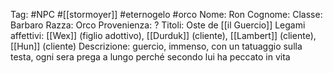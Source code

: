 Tag: #NPC #[[stormoyer]] #eternogelo #orco
Nome: Ron
Cognome: 
Classe: Barbaro
Razza: Orco
Provenienza: ?
Titoli: Oste de [[il Guercio]]
Legami affettivi: [[Wex]] (figlio adottivo), [[Durduk]] (cliente), [[Lambert]] (cliente), [[Hun]] (cliente)
Descrizione: guercio, immenso, con un tatuaggio sulla testa, ogni sera prega a lungo perché secondo lui ha peccato in vita
